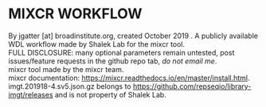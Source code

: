 # MIXCR WORKFLOW
By jgatter [at] broadinstitute.org, created October 2019 . 
A publicly available WDL workflow made by Shalek Lab for the mixcr tool.  
FULL DISCLOSURE: many optional parameters remain untested, post issues/feature requests in the github repo tab, _do not email me_.  
mixcr tool made by the mixcr team.  
mixcr documentation: https://mixcr.readthedocs.io/en/master/install.html.  
imgt.201918-4.sv5.json.gz belongs to https://github.com/repseqio/library-imgt/releases and is not property of Shalek Lab.
